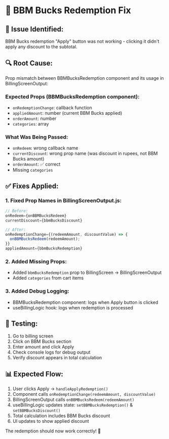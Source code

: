 # 🔧 BBM Bucks Redemption Fix

## 🐛 **Issue Identified:**

BBM Bucks redemption "Apply" button was not working - clicking it didn't apply any discount to the subtotal.

## 🔍 **Root Cause:**

Prop mismatch between BBMBucksRedemption component and its usage in BillingScreenOutput:

### Expected Props (BBMBucksRedemption component):

- `onRedemptionChange`: callback function
- `appliedAmount`: number (current BBM Bucks applied)
- `orderAmount`: number
- `categories`: array

### What Was Being Passed:

- `onRedeem`: wrong callback name
- `currentDiscount`: wrong prop name (was discount in rupees, not BBM Bucks amount)
- `orderAmount`: ✅ correct
- Missing `categories`

## ✅ **Fixes Applied:**

### 1. Fixed Prop Names in BillingScreenOutput.js:

```javascript
// Before:
onRedeem={onBBMBucksRedeem}
currentDiscount={bbmBucksDiscount}

// After:
onRedemptionChange={(redeemAmount, discountValue) => {
  onBBMBucksRedeem(redeemAmount);
}}
appliedAmount={bbmBucksRedemption}
```

### 2. Added Missing Props:

- Added `bbmBucksRedemption` prop to BillingScreen → BillingScreenOutput
- Added `categories` from cart items

### 3. Added Debug Logging:

- BBMBucksRedemption component: logs when Apply button is clicked
- useBillingLogic hook: logs when redemption is processed

## 🧪 **Testing:**

1. Go to billing screen
2. Click on BBM Bucks section
3. Enter amount and click Apply
4. Check console logs for debug output
5. Verify discount appears in total calculation

## 📊 **Expected Flow:**

1. User clicks Apply → `handleApplyRedemption()`
2. Component calls `onRedemptionChange(redeemAmount, discountValue)`
3. BillingScreenOutput calls `onBBMBucksRedeem(redeemAmount)`
4. useBillingLogic updates state: `setBBMBucksRedemption()` & `setBBMBucksDiscount()`
5. Total calculation includes BBM Bucks discount
6. UI updates to show applied discount

The redemption should now work correctly! 🎉
